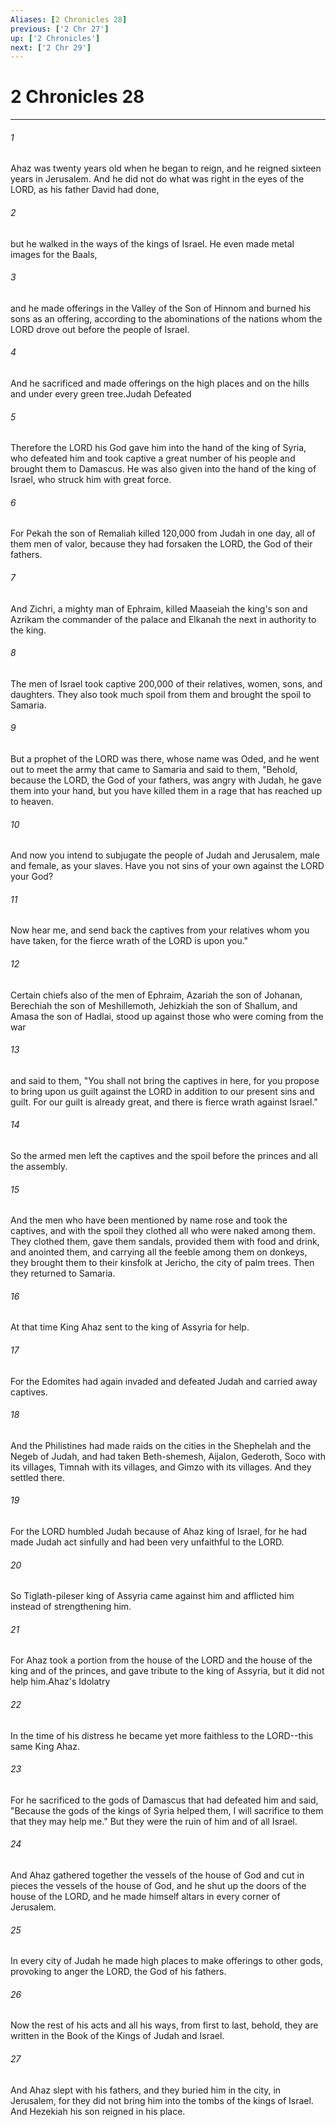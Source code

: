 ```yaml
---
Aliases: [2 Chronicles 28]
previous: ['2 Chr 27']
up: ['2 Chronicles']
next: ['2 Chr 29']
---
```

# 2 Chronicles 28

***

 

###### 1 
Ahaz was twenty years old when he began to reign, and he reigned sixteen years in Jerusalem. And he did not do what was right in the eyes of the LORD, as his father David had done, 
 

###### 2 
but he walked in the ways of the kings of Israel. He even made metal images for the Baals, 
 

###### 3 
and he made offerings in the Valley of the Son of Hinnom and burned his sons as an offering, according to the abominations of the nations whom the LORD drove out before the people of Israel. 
 

###### 4 
And he sacrificed and made offerings on the high places and on the hills and under every green tree.Judah Defeated
 
 

###### 5 
Therefore the LORD his God gave him into the hand of the king of Syria, who defeated him and took captive a great number of his people and brought them to Damascus. He was also given into the hand of the king of Israel, who struck him with great force. 
 

###### 6 
For Pekah the son of Remaliah killed 120,000 from Judah in one day, all of them men of valor, because they had forsaken the LORD, the God of their fathers. 
 

###### 7 
And Zichri, a mighty man of Ephraim, killed Maaseiah the king's son and Azrikam the commander of the palace and Elkanah the next in authority to the king.
 
 

###### 8 
The men of Israel took captive 200,000 of their relatives, women, sons, and daughters. They also took much spoil from them and brought the spoil to Samaria. 
 

###### 9 
But a prophet of the LORD was there, whose name was Oded, and he went out to meet the army that came to Samaria and said to them, "Behold, because the LORD, the God of your fathers, was angry with Judah, he gave them into your hand, but you have killed them in a rage that has reached up to heaven. 
 

###### 10 
And now you intend to subjugate the people of Judah and Jerusalem, male and female, as your slaves. Have you not sins of your own against the LORD your God? 
 

###### 11 
Now hear me, and send back the captives from your relatives whom you have taken, for the fierce wrath of the LORD is upon you."
 
 

###### 12 
Certain chiefs also of the men of Ephraim, Azariah the son of Johanan, Berechiah the son of Meshillemoth, Jehizkiah the son of Shallum, and Amasa the son of Hadlai, stood up against those who were coming from the war 
 

###### 13 
and said to them, "You shall not bring the captives in here, for you propose to bring upon us guilt against the LORD in addition to our present sins and guilt. For our guilt is already great, and there is fierce wrath against Israel." 
 

###### 14 
So the armed men left the captives and the spoil before the princes and all the assembly. 
 

###### 15 
And the men who have been mentioned by name rose and took the captives, and with the spoil they clothed all who were naked among them. They clothed them, gave them sandals, provided them with food and drink, and anointed them, and carrying all the feeble among them on donkeys, they brought them to their kinsfolk at Jericho, the city of palm trees. Then they returned to Samaria.
 
 

###### 16 
At that time King Ahaz sent to the king of Assyria for help. 
 

###### 17 
For the Edomites had again invaded and defeated Judah and carried away captives. 
 

###### 18 
And the Philistines had made raids on the cities in the Shephelah and the Negeb of Judah, and had taken Beth-shemesh, Aijalon, Gederoth, Soco with its villages, Timnah with its villages, and Gimzo with its villages. And they settled there. 
 

###### 19 
For the LORD humbled Judah because of Ahaz king of Israel, for he had made Judah act sinfully and had been very unfaithful to the LORD. 
 

###### 20 
So Tiglath-pileser king of Assyria came against him and afflicted him instead of strengthening him. 
 

###### 21 
For Ahaz took a portion from the house of the LORD and the house of the king and of the princes, and gave tribute to the king of Assyria, but it did not help him.Ahaz's Idolatry
 
 

###### 22 
In the time of his distress he became yet more faithless to the LORD--this same King Ahaz. 
 

###### 23 
For he sacrificed to the gods of Damascus that had defeated him and said, "Because the gods of the kings of Syria helped them, I will sacrifice to them that they may help me." But they were the ruin of him and of all Israel. 
 

###### 24 
And Ahaz gathered together the vessels of the house of God and cut in pieces the vessels of the house of God, and he shut up the doors of the house of the LORD, and he made himself altars in every corner of Jerusalem. 
 

###### 25 
In every city of Judah he made high places to make offerings to other gods, provoking to anger the LORD, the God of his fathers. 
 

###### 26 
Now the rest of his acts and all his ways, from first to last, behold, they are written in the Book of the Kings of Judah and Israel. 
 

###### 27 
And Ahaz slept with his fathers, and they buried him in the city, in Jerusalem, for they did not bring him into the tombs of the kings of Israel. And Hezekiah his son reigned in his place.
 
